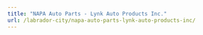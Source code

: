 ```yaml
---
title: "NAPA Auto Parts - Lynk Auto Products Inc."
url: /labrador-city/napa-auto-parts-lynk-auto-products-inc/
---
```

